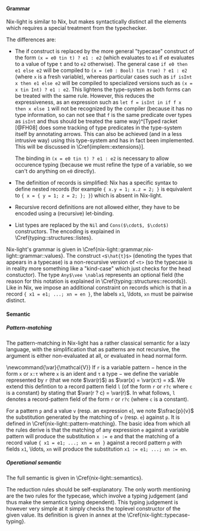 #### Grammar

Nix-light is similar to Nix, but makes syntactically distinct all the elements
which requires a special treatment from the typechecker.

The differences are:

- The if construct is replaced by the more general "typecase" construct of the
  form `(x = e0 tin t) ? e1 : e2` (which evaluates to `e1` if `e0` evaluates to
  a value of type `t` and to `e2` otherwise).
  The general case `if e0 then e1 else e2` will be compiled to
  `(x = (e0 : Bool) tin true) ? e1 : e2` (where `x` is a fresh variable),
  whereas particular cases such as `if isInt x then e1 else e2` will be compiled
  to specialized versions such as `(x = x tin Int) ? e1 : e2`.
  This lightens the type-system as both forms can be treated with the same rule.
  However, this reduces the expressiveness, as an expression such as `let f =
  isInt in if f x then x else 1` will not be recognized by the compiler
  (because it has no type information, so can not see that `f` is the same
  predicate over types as `isInt` and thus should be treated the same
  way)^[Typed racket [@FH08] does some tracking of type predicates in the
  type-system itself by annotating arrows. This can also be achieved (and in a
  less intrusive way) using this type-system and has in fact been implemented.
  This will be discussed in \Cref{implem::extensions}].

    The binding in `(x = e0 tin t) ? e1 : e2` is necessary to allow occurence
    typing (because we must refine the type of a variable, so we can't do
    anything on `e0` directly).

- The definition of records is simplified: Nix has a specific syntax to
  define nested records (for example `{ x.y = 1; x.z = 2; }` is equivalent to
  `{ x = { y = 1; z = 2; }; }`) which is absent in Nix-light.

- Recursive record definitions are not allowed either, they have to be encoded
  using a (recursive) let-binding.

- List types are replaced by the `Nil` and `Cons($\cdot$, $\cdot$)`
  constructors. The encoding is explained in \Cref{typing::structures::listes}.

Nix-light's grammar is given in
\Cref{nix-light::grammar,nix-light::grammar::values}.
The construct `<$\hat{t}$>` (denoting the types that appears in a typecase) is
a non-recursive version of `<t>` (so the typecase is in reality more something
like a "kind-case" which just checks for the head constuctor). The type
`Any$\vee \nabla$` represents an optional field (the reason for this notation
is explained in \Cref{typing::structures::records}).
Like in Nix, we impose an additional constraint on records which is that in a
record `{ x1 = e1; ...; xn = en }`, the labels `x1`, \ldots, `xn` must be
pairwise distinct.

#### Semantic

##### Pattern-matching

The pattern-matching in Nix-light has a rather classical semantic for a lazy
language, with the simplification that as patterns are not recursive, the
argument is either non-evaluated at all, or evaluated in head normal form.

\newcommand{\var}{\mathcal{V}}
If `r` is a variable pattern − hence in the form `x` or `x:τ` where `x` is an
ident and `τ` a type − we define the variable represented by `r` (that we note
$\var(r)$) as $\var(x) = \var(x:τ) = x$.
We extend this defintion to a record pattern field `l` (of the form `r` or
`r?c` where `c` is a constant) by stating that $\var(r ? c) = \var(r)$.
In what follows, `l` denotes a record-pattern field of the form `r` or `r?c`
(where `c` is a constant).

For a pattern `p` and a value `v` (resp. an expression `e`), we note
$\sfrac{p}{v}$ the substitution generated by the matching of `v` (resp. `e`)
against `p`.
It is defined in \Cref{nix-light::pattern-matching}.
The basic idea from which all the rules derive is that the matching of any
expression `e` against a variable pattern will produce the substitution `x :=
e` and that the matching of a record value `{ x1 = e1; ...; xn = en }` against
a record pattern `p` with fields `x1`, \ldots, `xn` will produce the
substitution `x1 := e1; ...; xn := en`.

##### Operational semantic

The full semantic is given in \Cref{nix-light::semantics}.

The reduction rules should be self-explanatory.
The only worth mentioning are the two rules for the typecase, which involve a
typing judgement (and thus make the semantics typing dependent). This typing
judgement is however very simple at it simply checks the toplevel constructor
of the given value. Its definition is given in annex at the
\Cref{nix-light::typecase-typing}.
